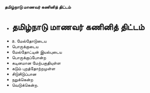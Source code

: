**தமிழ்நாடு மாணவர் கணினித் திட்டம்**
- # தமிழ்நாடு மாணவர் கணினித் திட்டம்
- a. மேல்தோடுடைய
- பொருக்குடைய
- மேல்தோட்டின் இயல்புடைய
- பொருக்குப்போன்ற
- கடினமான மேற்பகுதியுள்ள
- கடும் புறத்தோற்றமுள்ள
- சிடுசிடுப்பான
- நறுக்கென்ற
- வெடுக்கென்ற.


